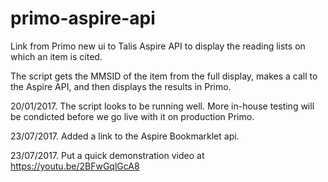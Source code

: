 # primo-aspire-api
Link from Primo new ui to Talis Aspire API to display the reading lists on which an item is cited.

The script gets the MMSID of the item from the full display, makes a call to the Aspire API, and then displays the results in Primo.

20/01/2017.  The script looks to be running well.  More in-house testing will be condicted before we go live with it on production Primo.

23/07/2017.  Added a link to the Aspire Bookmarklet api.

23/07/2017.  Put a quick demonstration video at https://youtu.be/2BFwGqlGcA8
